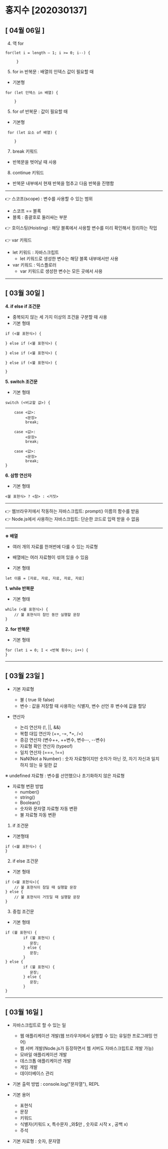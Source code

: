 # 홍지수 [202030137]
## [ 04월 06일 ]
4. 역 for
``` 
for(let i = length – 1; i >= 0; i--) {

     }
```	 
5. for in 반복문 : 배열의 인덱스 값이 필요할 때


- 기본형  
```
for (let 인덱스 in 배열) {

    }
```	  
5. for of 반복문 : 값이 필요할 때
- 기본형
```
 for (let 요소 of 배열) {

    }
```
7. break 키워드
- 반복문을 벗어날 때 사용

8. continue 키워드
- 반복문 내부에서 현재 반복을 멈추고 다음 반복을 진행함
***
👉 스코프(scope) : 변수를 사용할 수 있는 범위
- 스코프 == 블록
- 블록 : 중괄호로 둘러싸는 부분  

👉 호이스팅(Hoisting) : 해당 블록에서 사용할 변수를 미리 확인해서 정리하는 작업  

👉 var 키워드
- let 키워드 : 자바스크립트
  - let 키워드로 생성한 변수는 해당 블록 내부에서만 사용
- var 키워드 : 익스플로러
  - var 키워드로 생성한 변수는 모든 곳에서 사용
***
## [ 03월 30일 ]
__4. if else if 조건문__  

- 중복되지 않는 세 가지 이상의 조건을 구분할 때 사용
- 기본 형태
```
if (<불 표현식>) {

} else if (<불 표현식>) {

} else if (<불 표현식>) {  

} else if (<불 표현식>) {  

}
```
__5. switch 조건문__
- 기본 형태
```  
switch (<비교할 값>) {  

	case <값>:  
	     <문장>  
	     break;  

	case <값>:  
	     <문장>  
	     break;

	case <값>:  
	     <문장>  
	     break;  
}

```
__6. 삼항 연산자__
- 기본 형태  
```
<불 표현식> ? <참> : <거짓>
```  
  
***
👉 웹브라우저에서 작동하는 자바스크립트: prompt() 이름의 함수를 받음  
👉 Node.js에서 사용하는 자바스크립트: 단순한 코드로 입력 받을 수 없음
***
__※ 배열__  
- 여러 개의 자료를 한꺼번에 다룰 수 있는 자료형
- 배열에는 여러 자료형이 섞여 있을 수 있음  

- 기본 형태  
```
let 이름 = [자료, 자료, 자료, 자료, 자료]
```

__1. while 반복문__ 
- 기본 형태  
```
while (<불 표현식>) {  
	// 불 표현식이 참인 동안 실행할 문장  
}
```

__2. for 반복문__
- 기본 형태  
```
for (let i = 0; I < <반복 횟수>; i++) {  
}
```
***
## [ 03월 23일 ]
* 기본 자료형
	- 불 ( true 와 false)

	* 변수 : 값을 저장할 때 사용하는 식별자, 변수 선언 후 변수에 값을 할당
* 연산자
	- 논리 연산자 (!, ||, &&)
	- 복합 대입 연산자 (+=, -=, *=, /=)
	- 증감 연산자 (변수++, ++변수, 변수--, --변수)
	- 자료형 확인 연산자 (typeof)
	- 일치 연산자 (===, !==)
	- NaN(Not a Number) : 숫자 자료형이지만 숫자가 아닌 것, 자기 자신과 일치하지 않는 유    일한 값

※ undefined 자료형 : 변수를 선언했으나 초기화하지 않은 자료형


* 자료형 변환 방법 
	- number()
	- string()
	- Boolean()
	- 숫자와 문자열 자료형 자동 변환 
	- 불 자료형 자동 변환

1. if 조건문
- 기본형태  
```
if (<불 표현식>) {
}
```
2. if else 조건문  
- 기본 형태
```
if (<불 표현식>){
	// 불 표현식이 참일 때 실행할 문장
} else {
	// 불 표현식이 거짓일 때 실행할 문장
}
```
3. 중첩 조건문
- 기본 형태  
```
if (불 표현식) {
        if (불 표현식) {
           문장;
        } else {
           문장;
        } 
} else {
        if (불 표현식) {
           문장;
        } else {
           문장;
        }
}
```
***
## [ 03월 16일 ]
* 자바스크립트로 할 수 있는 일
	- 웹 애플리케이션 개발(웹 브라우저에서 실행할 수 있는 유일한 프로그래밍 언어)
	- 웹 서버 개발(Node.js가 등장하면서 웹 서버도 자바스크립트로 개발 가능)
	- 모바일 애플리케이션 개발
	- 데스크톱 애플리케이션 개발
	- 게임 개발
	- 데이터베이스 관리

* 기본 출력 방법 : console.log("문자열"), REPL
* 기본 용어 
	- 표현식
	- 문장
	- 키워드
	- 식별자(키워드 x, 특수문자 _와$만 , 숫자로 시작 x , 공백 x)
	- 주석
* 기본 자료형 : 숫자, 문자열